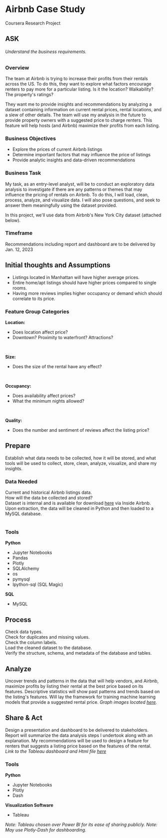 # Airbnb Case Study
Coursera Research Project

## ASK
###### Understand the business requirements.

### Overview
The team at Airbnb is trying to increase their profits from their rentals across the US. To do this, they want to explore what factors encourage renters to pay more for a particular listing. Is it the location? Walkability? The property's ratings? 

They want me to provide insights and recommendations by analyzing a dataset containing information on current rental prices, rental locations, and a slew of other details. The team will use my analysis in the future to provide property owners with a suggested price to charge renters. This feature will help hosts (and Airbnb) maximize their profits from each listing. 

### Business Objectives
- Explore the prices of current Airbnb listings
- Determine important factors that may influence the price of listings
- Provide analytic insights and data-driven recommendations

### Business Task
My task, as an entry-level analyst, will be to conduct an exploratory data analysis to investigate if there are any patterns or themes that may influence the pricing of rentals on Airbnb. To do this, I will load, clean, process, analyze, and visualize data. I will also pose questions, and seek to answer them meaningfully using the dataset provided.

In this project, we'll use data from Airbnb's New York City dataset (attached below).

### Timeframe
Recommendations including report and dashboard are to be delivered by Jan. 12, 2023

## Initial thoughts and Assumptions

- Listings located in Manhattan will have higher average prices.
- Entire home/apt listings should have higher prices compared to single rooms.
- Having more reviews implies higher occupancy or demand which should correlate to its price.

### Feature Group Categories
<b>Location:</b>
- Does location affect price?
- Downtown? Proximity to waterfront? Attractions?
<br>

<b>Size:</b>
- Does the size of the rental have any effect?
<br>

<b>Occupancy:</b>
- Does availability affect prices?
- What the minimum nights allowed?
<br>

<b>Quality:</b>
- Does the number and sentiment of reviews affect the listing price?

## Prepare
Establish what data needs to be collected, how it will be stored, and what tools will be used to collect, store, clean, analyze, visualize, and share my insights.

### Data Needed
Current and historical Airbnb listings data.
<br>
How will the data be collected and stored?<br>
Dataset is internal and is available for download [here](http://insideairbnb.com/get-the-data/) via Inside Airbnb.<br>
Upon extraction, the data will be cleaned in Python and then loaded to a MySQL database.<br>
<br>
### Tools
<b>Python</b>
- Jupyter Notebooks
- Pandas
- Plotly
- SQLAlchemy
- os
- pymysql
- Ipython-sql (SQL Magic)

<b>SQL</b>
- MySQL

## Process
Check data types.<br>
Check for duplicates and missing values.<br>
Check the column labels.<br>
Load the cleaned dataset to the database.<br>
Verify the structure, schema, and metadata of the database and tables.

## Analyze
Uncover trends and patterns in the data that will help vendors, and Airbnb, maximize profits by listing their rental at the best price based on its features.  Descriptive statistics will show past patterns and trends based on the listing's features.  Will lay the framework for training machine learning models that provide a suggested rental price.
*Graph images located [here](https://github.com/Ash021980/Airbnb-Case-Study/tree/main/Images).*

## Share & Act
Design a presentation and dashboard to be delivered to stakeholders.  Report will summarize the data analysis steps I undertook along with an explanation.  My recommendations will be used to design a feature for renters that suggests a listing price based on the features of the rental.<br>
*Link to the Tableau dashboard and Html file [here](https://github.com/Ash021980/Airbnb-Case-Study/tree/main/Share)*

### Tools
<b>Python</b>
- Jupyter Notebooks
- Plotly
- Dash

<b>Visualization Software</b>
- Tableau

*Note: Tableau chosen over Power BI for its ease of sharing publicly.*
*Note: May use Plotly-Dash for dashboarding.*

